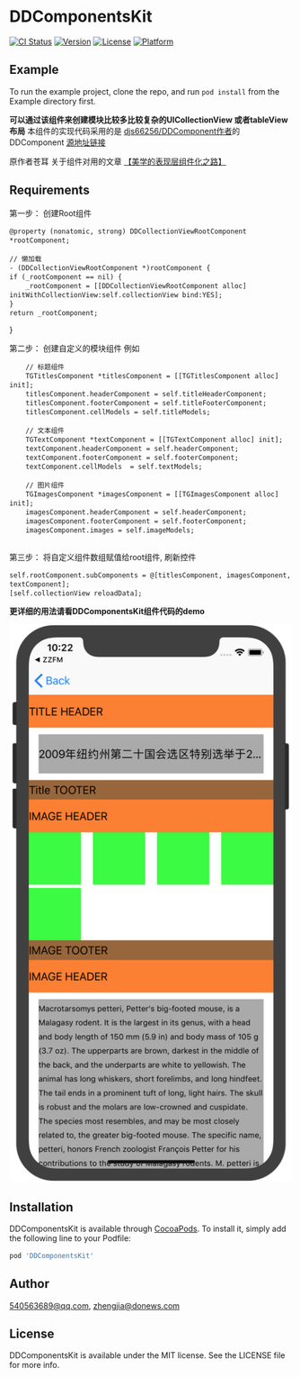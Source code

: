 # DDComponentsKit

[![CI Status](https://img.shields.io/travis/540563689@qq.com/DDComponentsKit.svg?style=flat)](https://travis-ci.org/540563689@qq.com/DDComponentsKit)
[![Version](https://img.shields.io/cocoapods/v/DDComponentsKit.svg?style=flat)](https://cocoapods.org/pods/DDComponentsKit)
[![License](https://img.shields.io/cocoapods/l/DDComponentsKit.svg?style=flat)](https://cocoapods.org/pods/DDComponentsKit)
[![Platform](https://img.shields.io/cocoapods/p/DDComponentsKit.svg?style=flat)](https://cocoapods.org/pods/DDComponentsKit)

## Example

To run the example project, clone the repo, and run `pod install` from the Example directory first.

**可以通过该组件来创建模块比较多比较复杂的UICollectionView 或者tableView布局**
本组件的实现代码采用的是 [djs66256/DDComponent作者](https://github.com/djs66256/DDComponent)的DDComponent [源地址链接](https://github.com/djs66256/DDComponent) 

原作者苍耳 关于组件对用的文章 [【美学的表现层组件化之路】](https://djs66256.github.io/2017/04/09/2017-04-09-美学的表现层组件化之路/)

## Requirements

第一步： 创建Root组件

	@property (nonatomic, strong) DDCollectionViewRootComponent *rootComponent;
	
	// 懒加载
	- (DDCollectionViewRootComponent *)rootComponent {
    if (_rootComponent == nil) {
        _rootComponent = [[DDCollectionViewRootComponent alloc] initWithCollectionView:self.collectionView bind:YES];
    }
    return _rootComponent;
}	


第二步： 创建自定义的模块组件 例如

```
	// 标题组件
    TGTitlesComponent *titlesComponent = [[TGTitlesComponent alloc] init];
    titlesComponent.headerComponent = self.titleHeaderComponent;
    titlesComponent.footerComponent = self.titleFooterComponent;
    titlesComponent.cellModels = self.titleModels;
    
    // 文本组件
    TGTextComponent *textComponent = [[TGTextComponent alloc] init];
    textComponent.headerComponent = self.headerComponent;
    textComponent.footerComponent = self.footerComponent;
    textComponent.cellModels  = self.textModels;
    
    // 图片组件
    TGImagesComponent *imagesComponent = [[TGImagesComponent alloc] init];
    imagesComponent.headerComponent = self.headerComponent;
    imagesComponent.footerComponent = self.footerComponent;
    imagesComponent.images = self.imageModels;
    
```

第三步： 将自定义组件数组赋值给root组件, 刷新控件

 	self.rootComponent.subComponents = @[titlesComponent, imagesComponent, textComponent];
    [self.collectionView reloadData];


**更详细的用法请看DDComponentsKit组件代码的demo**

![](./images/img1.png)


## Installation

DDComponentsKit is available through [CocoaPods](https://cocoapods.org). To install
it, simply add the following line to your Podfile:

```ruby
pod 'DDComponentsKit'
```

## Author

540563689@qq.com, zhengjia@donews.com

## License

DDComponentsKit is available under the MIT license. See the LICENSE file for more info.
